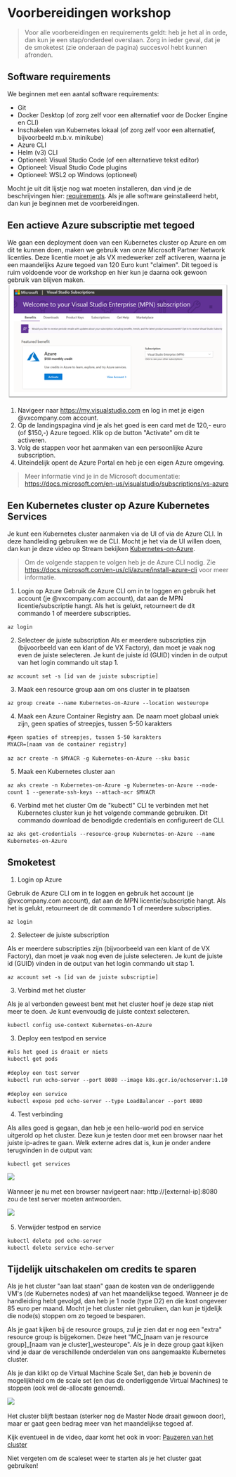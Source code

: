 # Voorbereidingen workshop
> Voor alle voorbereidingen en requirements geldt: heb je het al in orde, dan kun je een stap/onderdeel overslaan. Zorg in ieder geval, dat je de smoketest (zie onderaan de pagina) succesvol hebt kunnen afronden.

## Software requirements
We beginnen met een aantal software requirements:
- Git
- Docker Desktop (of zorg zelf voor een alternatief voor de Docker Engine en CLI)
- Inschakelen van Kubernetes lokaal (of zorg zelf voor een alternatief, bijvoorbeeld m.b.v. minikube)
- Azure CLI
- Helm (v3) CLI
- Optioneel: Visual Studio Code (of een alternatieve tekst editor)
- Optioneel: Visual Studio Code plugins
- Optioneel: WSL2 op Windows (optioneel)

Mocht je uit dit lijstje nog wat moeten installeren, dan vind je de beschrijvingen hier: [requirements](requirements.md). Als je alle software geinstalleerd hebt, dan kun je beginnen met de voorbereidingen.

## Een actieve Azure subscriptie met tegoed
We gaan een deployment doen van een Kubernetes cluster op Azure en om dit te kunnen doen, maken we gebruik van onze Microsoft Partner Network licenties. Deze licentie moet je als VX medewerker zelf activeren, waarna je een maandelijks Azure tegoed van 120 Euro kunt "claimen". Dit tegoed is ruim voldoende voor de workshop en hier kun je daarna ook gewoon gebruik van blijven maken. 
![](images/benefits.png)

1. Navigeer naar https://my.visualstudio.com en log in met je eigen @vxcompany.com account. 
2. Op de landingspagina vind je als het goed is een card met de 120,- euro (of $150,-) Azure tegoed. Klik op de button "Activate" om dit te activeren.
3. Volg de stappen voor het aanmaken van een persoonlijke Azure subscription.
4. Uiteindelijk opent de Azure Portal en heb je een eigen Azure omgeving.

> Meer informatie vind je in de Microsoft documentatie: https://docs.microsoft.com/en-us/visualstudio/subscriptions/vs-azure 


## Een Kubernetes cluster op Azure Kubernetes Services
Je kunt een Kubernetes cluster aanmaken via de UI of via de Azure CLI. In deze handleiding gebruiken we de CLI. Mocht je het via de UI willen doen, dan kun je deze video op Stream bekijken [Kubernetes-on-Azure](https://web.microsoftstream.com/video/7dd8991f-300c-4010-b0c7-9bc3234d78ff).


> Om de volgende stappen te volgen heb je de Azure CLI nodig. Zie https://docs.microsoft.com/en-us/cli/azure/install-azure-cli voor meer informatie.


1. Login op Azure
Gebruik de Azure CLI om in te loggen en gebruik het account (je @vxcompany.com account), dat aan de MPN licentie/subscriptie hangt. Als het is gelukt, retourneert de dit commando 1 of meerdere subscripties.
```
az login
```

2. Selecteer de juiste subscription
Als er meerdere subscripties zijn (bijvoorbeeld van een klant of de VX Factory), dan moet je vaak nog even de juiste selecteren. Je kunt de juiste id (GUID) vinden in de output van het login commando uit stap 1.
```
az account set -s [id van de juiste subscriptie]
```

3. Maak een resource group aan om ons cluster in te plaatsen
```
az group create --name Kubernetes-on-Azure --location westeurope
```

4. Maak een Azure Container Registry aan. De naam moet globaal uniek zijn, geen spaties of streepjes, tussen 5-50 karakters 
```
#geen spaties of streepjes, tussen 5-50 karakters 
MYACR=[naam van de container registry]

az acr create -n $MYACR -g Kubernetes-on-Azure --sku basic
```

5. Maak een Kubernetes cluster aan
```
az aks create -n Kubernetes-on-Azure -g Kubernetes-on-Azure --node-count 1 --generate-ssh-keys --attach-acr $MYACR
```

6. Verbind met het cluster
Om de "kubectl" CLI te verbinden met het Kubernetes cluster kun je het volgende commande gebruiken. Dit commando download de benodigde credentials en configureert de CLI.
```
az aks get-credentials --resource-group Kubernetes-on-Azure --name Kubernetes-on-Azure
```

## Smoketest
1. Login op Azure

Gebruik de Azure CLI om in te loggen en gebruik het account (je @vxcompany.com account), dat aan de MPN licentie/subscriptie hangt. Als het is gelukt, retourneert de dit commando 1 of meerdere subscripties.
```
az login
```

2. Selecteer de juiste subscription

Als er meerdere subscripties zijn (bijvoorbeeld van een klant of de VX Factory), dan moet je vaak nog even de juiste selecteren. Je kunt de juiste id (GUID) vinden in de output van het login commando uit stap 1.
```
az account set -s [id van de juiste subscriptie]
```

3. Verbind met het cluster

Als je al verbonden geweest bent met het cluster hoef je deze stap niet meer te doen. Je kunt evenvoudig de juiste context selecteren.
```
kubectl config use-context Kubernetes-on-Azure 
````

3. Deploy een testpod en service
```
#als het goed is draait er niets
kubectl get pods

#deploy een test server
kubectl run echo-server --port 8080 --image k8s.gcr.io/echoserver:1.10

#deploy een service
kubectl expose pod echo-server --type LoadBalancer --port 8080

````

4. Test verbinding

Als alles goed is gegaan, dan heb je een hello-world pod en service uitgerold op het cluster. Deze kun je testen door met een browser naar het juiste ip-adres te gaan. Welk externe adres dat is, kun je onder andere terugvinden in de output van:
```
kubectl get services
```
![](images/kgs.png)

Wanneer je nu met een browser navigeert naar: http://[external-ip]:8080 zou de test server moeten antwoorden.

![](images/echo.png)

5. Verwijder testpod en service
```
kubectl delete pod echo-server
kubectl delete service echo-server
```

## Tijdelijk uitschakelen om credits te sparen
Als je het cluster "aan laat staan" gaan de kosten van de onderliggende VM's (de Kubernetes nodes) af van het maandelijkse tegoed. Wanneer je de handleiding hebt gevolgd, dan heb je 1 node (type D2) en die kost ongeveer 85 euro per maand. Mocht je het cluster niet gebruiken, dan kun je tijdelijk die node(s) stoppen om zo tegoed te besparen.

Als je gaat kijken bij de resource groups, zul je zien dat er nog een "extra" resource group is bijgekomen. Deze heet "MC_[naam van je resource group]_[naam van je cluster]_westeurope". Als je in deze group gaat kijken vind je daar de verschillende onderdelen van ons aangemaakte Kubernetes cluster.

Als je dan klikt op de Virtual Machine Scale Set, dan heb je bovenin de mogelijkheid om de scale set (en dus de onderliggende Virtual Machines) te stoppen (ook wel de-allocate genoemd). 

![](images/pause.png) 

Het cluster blijft bestaan (sterker nog de Master Node draait gewoon door), maar er gaat geen bedrag meer van het maandelijkse tegoed af. 

Kijk eventueel in de video, daar komt het ook in voor: [Pauzeren van het cluster](https://web.microsoftstream.com/video/7dd8991f-300c-4010-b0c7-9bc3234d78ff?st=291)

Niet vergeten om de scaleset weer te starten als je het cluster gaat gebruiken!